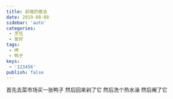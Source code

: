 ```yaml
---
title: 前端的做法
date: 2019-08-08
sidebar: 'auto'
categories:
 - 烹饪
 - 爱好
tags:
 - 烤
 - 鸭子
keys:
 - '123456'
publish: false
---
```


首先去菜市场买一张鸭子
然后回来剁了它
然后洗个热水澡
然后阉了它